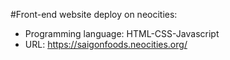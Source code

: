 #Front-end website deploy on neocities:
- Programming language: HTML-CSS-Javascript
- URL: https://saigonfoods.neocities.org/
